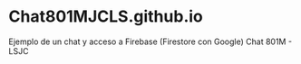 # Chat801MJCLS.github.io
Ejemplo de un chat y acceso a Firebase (Firestore con Google)
Chat 801M - LSJC
